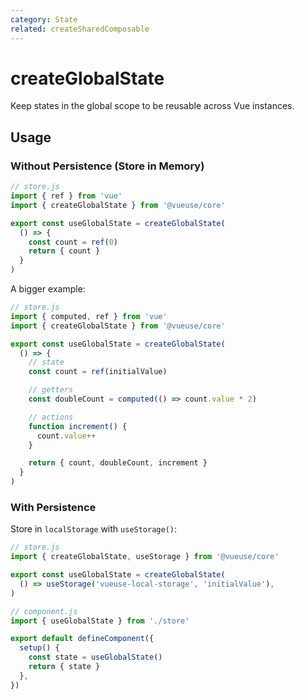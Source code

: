 ```yaml
---
category: State
related: createSharedComposable
---
```


# createGlobalState

Keep states in the global scope to be reusable across Vue instances.

## Usage

### Without Persistence (Store in Memory)

```js
// store.js
import { ref } from 'vue'
import { createGlobalState } from '@vueuse/core'

export const useGlobalState = createGlobalState(
  () => {
    const count = ref(0)
    return { count }
  }
)
```

A bigger example:

```js
// store.js
import { computed, ref } from 'vue'
import { createGlobalState } from '@vueuse/core'

export const useGlobalState = createGlobalState(
  () => {
    // state
    const count = ref(initialValue)

    // getters
    const doubleCount = computed(() => count.value * 2)

    // actions
    function increment() {
      count.value++
    }

    return { count, doubleCount, increment }
  }
)
```


### With Persistence

Store in `localStorage` with `useStorage()`:

```js
// store.js
import { createGlobalState, useStorage } from '@vueuse/core'

export const useGlobalState = createGlobalState(
  () => useStorage('vueuse-local-storage', 'initialValue'),
)
```

```js
// component.js
import { useGlobalState } from './store'

export default defineComponent({
  setup() {
    const state = useGlobalState()
    return { state }
  },
})
```
